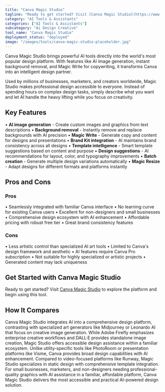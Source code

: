 ```yaml
---
title: "Canva Magic Studio"
tagline: "Ready to get started? Visit [Canva Magic Studio](https://www.canva.com/magic-studio) to explore the platform and begin using this tool...."
category: "AI Tools & Assistants"
categories: ["AI Tools & Assistants"]
subcategory: "Ai Design Creative"
tool_name: "Canva Magic Studio"
deployment_status: "deployed"
image: "/images/tools/canva-magic-studio-placeholder.jpg"
---
```

Canva Magic Studio brings powerful AI tools directly into the world's most popular design platform. With features like AI image generation, instant background removal, and Magic Write for copywriting, it transforms Canva into an intelligent design partner.

Used by millions of businesses, marketers, and creators worldwide, Magic Studio makes professional design accessible to everyone. Instead of spending hours on complex design tasks, simply describe what you want and let AI handle the heavy lifting while you focus on creativity.

## Key Features

• **AI image generation** - Create custom images and graphics from text descriptions
• **Background removal** - Instantly remove and replace backgrounds with AI precision
• **Magic Write** - Generate copy and content for designs and presentations
• **Brand Kit integration** - AI maintains brand consistency across all designs
• **Template intelligence** - Smart template suggestions based on content and purpose
• **Design suggestions** - AI recommendations for layout, color, and typography improvements
• **Batch creation** - Generate multiple design variations automatically
• **Magic Resize** - Adapt designs for different formats and platforms instantly

## Pros and Cons

### Pros
• Seamlessly integrated with familiar Canva interface
• No learning curve for existing Canva users
• Excellent for non-designers and small businesses
• Comprehensive design ecosystem with AI enhancement
• Affordable pricing with robust free tier
• Great brand consistency features

### Cons
• Less artistic control than specialized AI art tools
• Limited to Canva's design framework and aesthetic
• AI features require Canva Pro subscription
• Not suitable for highly specialized or artistic projects
• Generated content may lack uniqueness

## Get Started with Canva Magic Studio

Ready to get started? Visit [Canva Magic Studio](https://www.canva.com/magic-studio) to explore the platform and begin using this tool.

## How It Compares

Canva Magic Studio integrates AI into a comprehensive design platform, contrasting with specialized art generators like Midjourney or Leonardo AI that focus on creative image generation. While Adobe Firefly emphasizes enterprise creative workflows and DALL·E provides standalone image creation, Magic Studio offers accessible design assistance within a familiar ecosystem. Unlike utility-specific tools like PhotoRoom or presentation platforms like Visme, Canva provides broad design capabilities with AI enhancement. Compared to video-focused platforms like Runway, Magic Studio specializes in static design with comprehensive template integration. For small businesses, marketers, and non-designers needing professional-quality graphics with AI assistance in a familiar, affordable platform, Canva Magic Studio delivers the most accessible and practical AI-powered design solution.